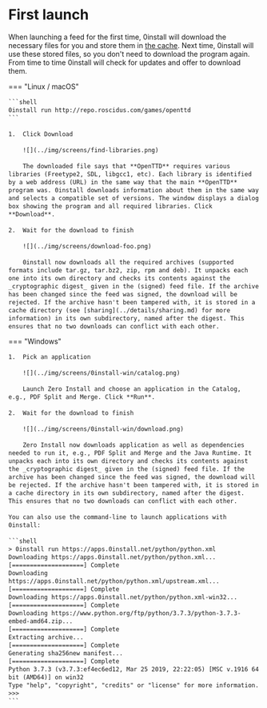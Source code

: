 # First launch

When launching a feed for the first time, 0install will download the necessary files for you and store them in [the cache](../details/cache.md). Next time, 0install will use these stored files, so you don't need to download the program again. From time to time 0install will check for updates and offer to download them.

=== "Linux / macOS"

    ```shell
    0install run http://repo.roscidus.com/games/openttd
    ```

    1.  Click Download

        ![](../img/screens/find-libraries.png)

        The downloaded file says that **OpenTTD** requires various libraries (Freetype2, SDL, libgcc1, etc). Each library is identified by a web address (URL) in the same way that the main **OpenTTD** program was. 0install downloads information about them in the same way and selects a compatible set of versions. The window displays a dialog box showing the program and all required libraries. Click **Download**.

    2.  Wait for the download to finish

        ![](../img/screens/download-foo.png)

        0install now downloads all the required archives (supported formats include tar.gz, tar.bz2, zip, rpm and deb). It unpacks each one into its own directory and checks its contents against the _cryptographic digest_ given in the (signed) feed file. If the archive has been changed since the feed was signed, the download will be rejected. If the archive hasn't been tampered with, it is stored in a cache directory (see [sharing](../details/sharing.md) for more information) in its own subdirectory, named after the digest. This ensures that no two downloads can conflict with each other.

=== "Windows"

    1.  Pick an application

        ![](../img/screens/0install-win/catalog.png)

        Launch Zero Install and choose an application in the Catalog, e.g., PDF Split and Merge. Click **Run**.

    2.  Wait for the download to finish

        ![](../img/screens/0install-win/download.png)

        Zero Install now downloads application as well as dependencies needed to run it, e.g., PDF Split and Merge and the Java Runtime. It unpacks each into its own directory and checks its contents against the _cryptographic digest_ given in the (signed) feed file. If the archive has been changed since the feed was signed, the download will be rejected. If the archive hasn't been tampered with, it is stored in a cache directory in its own subdirectory, named after the digest. This ensures that no two downloads can conflict with each other.

    You can also use the command-line to launch applications with 0install:

    ```shell
    > 0install run https://apps.0install.net/python/python.xml
    Downloading https://apps.0install.net/python/python.xml...
    [====================] Complete
    Downloading https://apps.0install.net/python/python.xml/upstream.xml...
    [====================] Complete
    Downloading https://apps.0install.net/python/python.xml-win32...
    [====================] Complete
    Downloading https://www.python.org/ftp/python/3.7.3/python-3.7.3-embed-amd64.zip...
    [====================] Complete
    Extracting archive...
    [====================] Complete
    Generating sha256new manifest...
    [====================] Complete
    Python 3.7.3 (v3.7.3:ef4ec6ed12, Mar 25 2019, 22:22:05) [MSC v.1916 64 bit (AMD64)] on win32
    Type "help", "copyright", "credits" or "license" for more information.
    >>>
    ```
